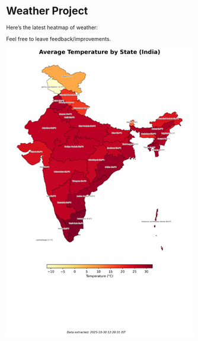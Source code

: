 # Weather Project

Here’s the latest heatmap of weather:

Feel free to leave feedback/improvements.

![India Heatmap](docs/assets/india_heatmap.png?v=030AB9)
